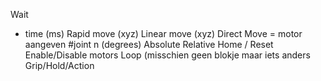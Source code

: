Wait
- time (ms)
Rapid move (xyz)
Linear move (xyz)
Direct Move = motor aangeven #joint n (degrees)
Absolute
Relative
Home / Reset
Enable/Disable motors
Loop (misschien geen blokje maar iets anders
Grip/Hold/Action 